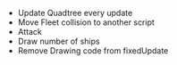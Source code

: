 * Update Quadtree every update
* Move Fleet collision to another script
* Attack
* Draw number of ships
* Remove Drawing code from fixedUpdate